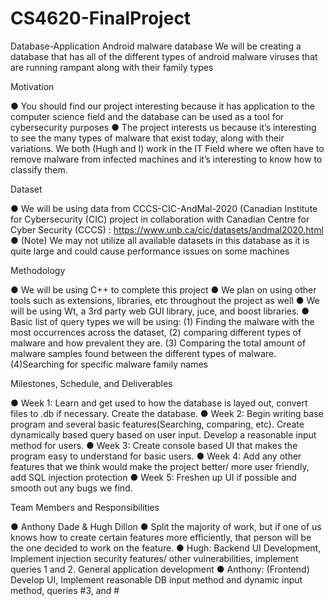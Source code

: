 # CS4620-FinalProject

Database-Application
Android malware database We will be creating a database that has all of the different types of android malware viruses that are running rampant along with their family types

Motivation

● You should find our project interesting because it has application to the computer science field and the database can be used as a tool for cybersecurity purposes ● The project interests us because it’s interesting to see the many types of malware that exist today, along with their variations. We both (Hugh and I) work in the IT Field where we often have to remove malware from infected machines and it’s interesting to know how to classify them.

Dataset

● We will be using data from CCCS-CIC-AndMal-2020 (Canadian Institute for Cybersecurity (CIC) project in collaboration with Canadian Centre for Cyber Security (CCCS) : https://www.unb.ca/cic/datasets/andmal2020.html ● (Note) We may not utilize all available datasets in this database as it is quite large and could cause performance issues on some machines

Methodology

● We will be using C++ to complete this project ● We plan on using other tools such as extensions, libraries, etc throughout the project as well ● We will be using Wt, a 3rd party web GUI library, juce, and boost libraries. ● Basic list of query types we will be using: (1) Finding the malware with the most occurrences across the dataset, (2) comparing different types of malware and how prevalent they are. (3) Comparing the total amount of malware samples found between the different types of malware. (4)Searching for specific malware family names

Milestones, Schedule, and Deliverables

● Week 1: Learn and get used to how the database is layed out, convert files to .db if necessary. Create the database. ● Week 2: Begin writing base program and several basic features(Searching, comparing, etc). Create dynamically based query based on user input. Develop a reasonable input method for users. ● Week 3: Create console based UI that makes the program easy to understand for basic users. ● Week 4: Add any other features that we think would make the project better/ more user friendly, add SQL injection protection ● Week 5: Freshen up UI if possible and smooth out any bugs we find.

Team Members and Responsibilities

● Anthony Dade & Hugh Dillon ● Split the majority of work, but if one of us knows how to create certain features more efficiently, that person will be the one decided to work on the feature. ● Hugh: Backend UI Development, Implement injection security features/ other vulnerabilities, implement queries 1 and 2. General application development ● Anthony: (Frontend) Develop UI, Implement reasonable DB input method and dynamic input method, queries #3, and #
